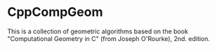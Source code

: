 # CppCompGeom
This is a collection of geometric algorithms based on the book "Computational Geometry in C" (from Joseph O'Rourke), 2nd. edition.

